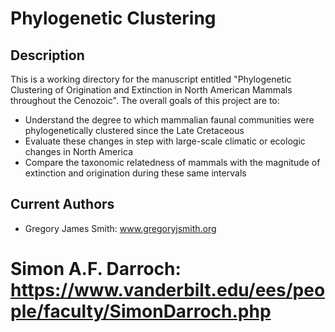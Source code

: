 # Phylogenetic  Clustering   

## Description

This is a working directory for the manuscript entitled "Phylogenetic Clustering of Origination and Extinction in North American Mammals throughout the Cenozoic". 
The overall goals of this project are to:

* Understand the degree to which mammalian faunal communities were phylogenetically clustered since the Late Cretaceous
* Evaluate these changes in step with large-scale climatic or ecologic changes in North America
* Compare the taxonomic relatedness of mammals with the magnitude of extinction and origination during these same intervals

## Current Authors

* Gregory James Smith: www.gregoryjsmith.org
# Simon A.F. Darroch: https://www.vanderbilt.edu/ees/people/faculty/SimonDarroch.php

